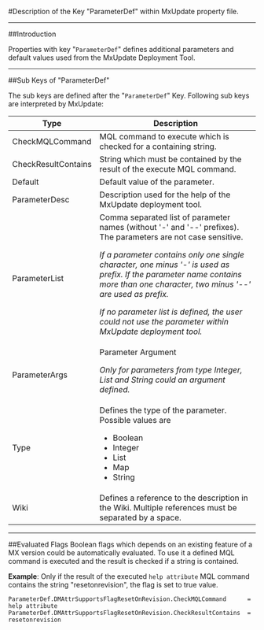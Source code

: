 <!--
 *
 *  This file is part of MxUpdate <http://www.mxupdate.org>.
 *
 *  MxUpdate is a deployment tool for a PLM platform to handle
 *  administration objects as single update files (configuration item).
 *
 *  Copyright (C) 2008-2016 The MxUpdate Team
 *
 *  The Manual of MxUpdate is licensed under a CC BY-NC-SA 4.0 license
 *  (Creative Commons Attribution-NonCommercial-ShareAlike 4.0 
 *  International 4.0 license).
 *
 *  You should have received a copy of the license along with this
 *  work. If not, see <http://creativecommons.org/licenses/by-nc-sa/4.0/>.
 *
-->

#Description of the Key "ParameterDef" within MxUpdate property file.

----
##Introduction

Properties with key "`ParameterDef`" defines additional parameters and default values used from the MxUpdate Deployment Tool.

----
##Sub Keys of "ParameterDef"

The sub keys are defined after the "`ParameterDef`" Key. Following sub keys are interpreted by MxUpdate:

Type                 | Description
---------------------|-------------
CheckMQLCommand      | MQL command to execute which is checked for a containing string.
CheckResultContains  | String which must be contained by the result of the execute MQL command.
Default              | Default value of the parameter.||
ParameterDesc        | Description used for the help of the MxUpdate deployment tool.
ParameterList        | Comma separated list of parameter names (without '-' and '--' prefixes). The parameters are not case sensitive.<p>_If a parameter contains only one single character, one minus '-' is used as prefix. If the parameter name contains more than one character, two minus '--' are used as prefix._</p><p>_If no parameter list is defined, the user could not use the parameter within MxUpdate deployment tool._</p>||
ParameterArgs        | Parameter Argument <p>_Only for parameters from type Integer, List and String could an argument defined._</p>||
Type                 | Defines the type of the parameter. Possible values are <ul><li>Boolean</li> <li>Integer</li> <li>List</li> <li>Map</li> <li>String</li></ul>
Wiki                 | Defines a reference to the description in the Wiki. Multiple references must be separated by a space.

----
##Evaluated Flags
Boolean flags which depends on an existing feature of a MX version could be 
automatically evaluated. To use it a defined MQL command is executed and the 
result is checked if a string is contained.

**Example**: Only if the result of the executed `help attribute` MQL command 
contains the string "resetonrevision", the flag is set to true value.
```
ParameterDef.DMAttrSupportsFlagResetOnRevision.CheckMQLCommand      = help attribute
ParameterDef.DMAttrSupportsFlagResetOnRevision.CheckResultContains  = resetonrevision
```
